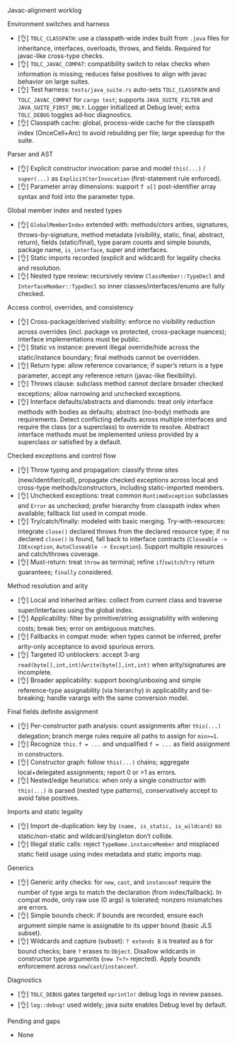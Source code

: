 Javac-alignment worklog

Environment switches and harness
- [👌] `TOLC_CLASSPATH`: use a classpath-wide index built from `.java` files for inheritance, interfaces, overloads, throws, and fields. Required for javac-like cross-type checks.
- [👌] `TOLC_JAVAC_COMPAT`: compatibility switch to relax checks when information is missing; reduces false positives to align with javac behavior on large suites.
- [👌] Test harness: `tests/java_suite.rs` auto-sets `TOLC_CLASSPATH` and `TOLC_JAVAC_COMPAT` for `cargo test`; supports `JAVA_SUITE_FILTER` and `JAVA_SUITE_FIRST_ONLY`. Logger initialized at Debug level; extra `TOLC_DEBUG` toggles ad‑hoc diagnostics.
- [👌] Classpath cache: global, process-wide cache for the classpath index (OnceCell+Arc) to avoid rebuilding per file; large speedup for the suite.

Parser and AST
- [👌] Explicit constructor invocation: parse and model `this(...)` / `super(...)` as `ExplicitCtorInvocation` (first-statement rule enforced).
- [👌] Parameter array dimensions: support `T x[]` post-identifier array syntax and fold into the parameter type.

Global member index and nested types
- [👌] `GlobalMemberIndex` extended with: methods/ctors arities, signatures, throws-by-signature, method metadata (visibility, static, final, abstract, return), fields (static/final), type param counts and simple bounds, package name, `is_interface`, super and interfaces.
- [👌] Static imports recorded (explicit and wildcard) for legality checks and resolution.
- [👌] Nested type review: recursively review `ClassMember::TypeDecl` and `InterfaceMember::TypeDecl` so inner classes/interfaces/enums are fully checked.

Access control, overrides, and consistency
- [👌] Cross-package/derived visibility: enforce no visibility reduction across overrides (incl. package vs protected, cross-package nuances); interface implementations must be public.
- [👌] Static vs instance: prevent illegal override/hide across the static/instance boundary; final methods cannot be overridden.
- [👌] Return type: allow reference covariance; if super’s return is a type parameter, accept any reference return (javac-like flexibility).
- [👌] Throws clause: subclass method cannot declare broader checked exceptions; allow narrowing and unchecked exceptions.
- [👌] Interface defaults/abstracts and diamonds: treat only interface methods with bodies as defaults; abstract (no-body) methods are requirements. Detect conflicting defaults across multiple interfaces and require the class (or a superclass) to override to resolve. Abstract interface methods must be implemented unless provided by a superclass or satisfied by a default.

Checked exceptions and control flow
- [👌] Throw typing and propagation: classify throw sites (new/identifier/call), propagate checked exceptions across local and cross-type methods/constructors, including static-imported members.
- [👌] Unchecked exceptions: treat common `RuntimeException` subclasses and `Error` as unchecked; prefer hierarchy from classpath index when available; fallback list used in compat mode.
- [👌] Try/catch/finally: modeled with basic merging. Try-with-resources: integrate `close()` declared throws from the declared resource type; if no declared `close()` is found, fall back to interface contracts (`Closeable -> IOException`, `AutoCloseable -> Exception`). Support multiple resources and catch/throws coverage.
- [👌] Must-return: treat `throw` as terminal; refine `if`/`switch`/`try` return guarantees; `finally` considered.

Method resolution and arity
- [👌] Local and inherited arities: collect from current class and traverse super/interfaces using the global index.
- [👌] Applicability: filter by primitive/string assignability with widening costs; break ties; error on ambiguous matches.
- [👌] Fallbacks in compat mode: when types cannot be inferred, prefer arity-only acceptance to avoid spurious errors.
- [👌] Targeted IO unblockers: accept 3‑arg `read(byte[],int,int)`/`write(byte[],int,int)` when arity/signatures are incomplete.
- [👌] Broader applicability: support boxing/unboxing and simple reference-type assignability (via hierarchy) in applicability and tie-breaking; handle varargs with the same conversion model.

Final fields definite assignment
- [👌] Per-constructor path analysis: count assignments after `this(...)` delegation; branch merge rules require all paths to assign for `min>=1`.
- [👌] Recognize `this.f = ...` and unqualified `f = ...` as field assignment in constructors.
- [👌] Constructor graph: follow `this(...)` chains; aggregate local+delegated assignments; report 0 or >1 as errors.
- [👌] Nested/edge heuristics: when only a single constructor with `this(...)` is parsed (nested type patterns), conservatively accept to avoid false positives.

Imports and static legality
- [👌] Import de-duplication: key by `(name, is_static, is_wildcard)` so static/non-static and wildcard/singleton don’t collide.
- [👌] Illegal static calls: reject `TypeName.instanceMember` and misplaced static field usage using index metadata and static imports map.

Generics
- [👌] Generic arity checks: for `new`, `cast`, and `instanceof` require the number of type args to match the declaration (from index/fallback). In compat mode, only raw use (0 args) is tolerated; nonzero mismatches are errors.
- [👌] Simple bounds check: if bounds are recorded, ensure each argument simple name is assignable to its upper bound (basic JLS subset).
- [👌] Wildcards and capture (subset): `? extends B` is treated as `B` for bound checks; bare `?` erases to `Object`. Disallow wildcards in constructor type arguments (`new T<?>` rejected). Apply bounds enforcement across `new`/`cast`/`instanceof`.

Diagnostics
- [👌] `TOLC_DEBUG` gates targeted `eprintln!` debug logs in review passes.
- [👌] `log::debug!` used widely; java suite enables Debug level by default.

Pending and gaps
- None